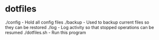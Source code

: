 # dotfiles
./config
    - Hold all config files
./backup
    - Used to backup current files so they can be restored
./log
    - Log activity so that stopped operations can be resumed
./dotfiles.sh
    - Run this program
